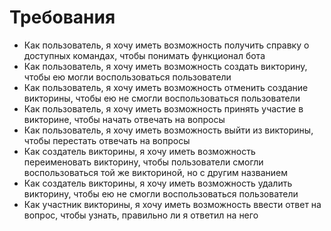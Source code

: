# Требования
- Как пользователь, я хочу иметь возможность получить справку о доступных командах, чтобы понимать функционал бота
- Как пользователь, я хочу иметь возможность создать викторину, чтобы ею могли воспользоваться пользователи
- Как пользователь, я хочу иметь возможность отменить создание викторины, чтобы ею не смогли воспользоваться пользователи
- Как пользователь, я хочу иметь возможность принять участие в викторине, чтобы начать отвечать на вопросы
- Как пользователь, я хочу иметь возможность выйти из викторины, чтобы перестать отвечать на вопросы
- Как создатель викторины, я хочу иметь возможность переименовать викторину, чтобы пользователи смогли воспользоваться той же викториной, но с другим названием
- Как создатель викторины, я хочу иметь возможность удалить викторину, чтобы ею не смогли воспользоваться пользователи
- Как участник викторины, я хочу иметь возможность ввести ответ на вопрос, чтобы узнать, правильно ли я ответил на него
